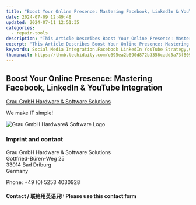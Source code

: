 ```yaml
---
title: "Boost Your Online Presence: Mastering Facebook, LinkedIn & YouTube Integration"
date: 2024-07-09 12:49:48
updated: 2024-07-11 12:51:35
categories:
  - repair-tools
description: "This Article Describes Boost Your Online Presence: Mastering Facebook, LinkedIn & YouTube Integration"
excerpt: "This Article Describes Boost Your Online Presence: Mastering Facebook, LinkedIn & YouTube Integration"
keywords: Social Media Integration,Facebook LinkedIn YouTube Strategy,Cupport Your Online Presence Social Media,Combine Social Media Channels,Enhance Digital Footprint,Integrated Social Media Marketing,Cross-Platform Social Engagement
thumbnail: https://thmb.techidaily.com/c695ea2b690d872b3356cadd5a73f8095d4e1f1e6e591a347bc63bd49bbead62.jpeg
---
```


## Boost Your Online Presence: Mastering Facebook, LinkedIn & YouTube Integration

[Grau GmbH Hardware & Software Solutions](https://main.grauonline.de/)

We make IT simple!

![Grau GmbH Hardware& Software Logo](https://main.grauonline.de/wp-content/uploads/2021/05/output-onlinepngtools.png)

### Imprint and contact

 Grau GmbH Hardware & Software Solutions  
 Gottfried-Büren-Weg 25  
 33014 Bad Driburg  
 Germany

Phone: +49 (0) 5253 4030928

#### Contact / 联络用英语只!: Please use this contact form

<ins class="adsbygoogle"
     style="display:block"
     data-ad-format="autorelaxed"
     data-ad-client="ca-pub-7571918770474297"
     data-ad-slot="1223367746"></ins>



<ins class="adsbygoogle"
     style="display:block"
     data-ad-client="ca-pub-7571918770474297"
     data-ad-slot="8358498916"
     data-ad-format="auto"
     data-full-width-responsive="true"></ins>
